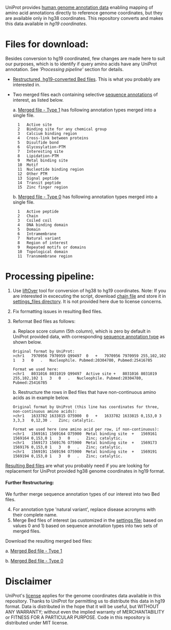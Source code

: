 UniProt provides [human genome annotation data](http://bit.ly/2mqJMjP) enabling mapping of amino acid annotations directly to reference genome coordinates, but they are available only in hg38 coordinates.  This repository converts and makes this data available in *hg19 coordinates*.

# Files for download:
Besides conversion to hg19 coordinated, few changes are made here to suit our purposes, which is to identify if query amino acids have any UniProt annotation. See *'Processing pipeline'* section for details.

* [Restructured, hg19-converted Bed files](./Download_data/hg19_UniProt_genome_annotations_Mar2017.zip). This is what you probably are interested in.

* Two merged files each containing selective [sequence annotations](http://www.uniprot.org/help/sequence_annotation) of interest, as listed below.

    a. [Merged file - Type 1](./Download_data/merged_select_UniProt_hg19_restructured_type1.bed) has following annotation types merged into a single file.

        1	Active site
        2	Binding site for any chemical group
        3	Calcium binding region
        4	Cross-link between proteins
        5	Disulfide bond
        6	Glycosylation-PTM
        7	Interesting site
        8	Lipidation-PTM
        9	Metal binding site
        10	Motif
        11	Nucleotide binding region
        12	Other PTM
        13	Signal peptide
        14	Transit peptide
        15	Zinc finger region

    b. [Merged file - Type 0](./Download_data/merged_select_UniProt_hg19_restructured_type0.bed) has following annotation types merged into a single file.

        1	Active peptide
        2	Chain
        3	Coiled coil
        4	DNA binding domain
        5	Domain
        6	Intramembrane
        7	Natural variant
        8	Region of interest
        9	Repeated motifs or domains
        10	Topological domain
        11	Transmembrane region



# Processing pipeline:

1. Use [liftOver](http://genome.ucsc.edu/cgi-bin/hgLiftOver) tool for conversion of hg38 to hg19 coordinates.
Note: If you are interested in excecuting the script, download [chain file](http://hgdownload.cse.ucsc.edu/goldenPath/hg38/liftOver/hg38ToHg19.over.chain.gz) and store it in [settings_files directory](settings_files).
It is not provided here due to license concerns.
2. Fix formatting issues in resulting Bed files.
3. Reformat Bed files as follows:

    a. Replace score column (5th column), which is zero by default in UniProt provided data, with corresponding [sequence annotation type](http://www.uniprot.org/help/sequence_annotation) as shown below.

    ```
    Original format by UniProt:
    >chr1	7970956	7970959	Q99497	0	+	7970956	7970959	255,102,102	1	3	0	.	Nucleophile. Pubmed:20304780, Pubmed:25416785

    Format we used here:
    >chr1	8031016	8031019	Q99497	Active site	+	8031016	8031019	255,102,102	1	3	0	.	Nucleophile. Pubmed:20304780, Pubmed:25416785
    ```


    b. Restructure the rows in Bed files that have non-continuous amino acids as in example below.

    ```
    Original format by UniProt (this line has coordinates for three, non-continuous amino acids):
    >chr1	1633782	1633815	O75900	0	+	1633782	1633815	0,153,0	3	3,3,3	0,12,30	.	Zinc; catalytic.

    Format we used here (one amino acid per row, if non-continuous):
    >chr1	1569161	1569164	O75900	Metal binding site	+	1569161	1569164	0,153,0	1	3	0	.	Zinc; catalytic.
    >chr1	1569173	1569176	O75900	Metal binding site	+	1569173	1569176	0,153,0	1	3	0	.	Zinc; catalytic.
    >chr1	1569191	1569194	O75900	Metal binding site	+	1569191	1569194	0,153,0	1	3	0	.	Zinc; catalytic.
    ```

[Resulting Bed files](./Download_data/hg19_UniProt_genome_annotations_Mar2017.zip) are what you probably need if you are looking for replacement for UniProt provided hg38 genome coordinates in hg19 format.


#### Further Restructuring:

We further merge sequence annotation types of our interest into two Bed files.

4. For annotation type 'natural variant', replace disease acronyms with their complete name.
5. Merge Bed files of interest (as customized in the [settings file](./settings_files/Settings_UniProt_compare.csv); based on values 0 and 1) based on sequence annotation types into two sets of merged files.


Download the resulting merged bed files:

a. [Merged Bed file - Type 1](./Download_data/merged_select_UniProt_hg19_restructured_type1.bed)

b. [Merged Bed file - Type 0](./Download_data/merged_select_UniProt_hg19_restructured_type0.bed)


# Disclaimer
UniProt's [license](http://www.uniprot.org/help/license) applies for the genome coordinates data available in this repository.  Thanks to UniProt for permitting us to distribute this data in hg19 format. Data is distributed in the hope that it will be useful, but WITHOUT ANY WARRANTY; without even the implied warranty of MERCHANTABILITY or FITNESS FOR A PARTICULAR PURPOSE. Code in this repository is distributed under MIT license.
